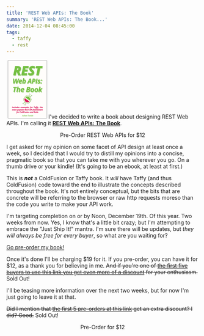 ```yaml
---
title: 'REST Web APIs: The Book'
summary: 'REST Web APIs: The Book...'
date: 2014-12-04 08:45:00
tags:
  - taffy
  - rest
---
```


<script type="text/javascript" src="https://gumroad.com/js/gumroad.js"></script>

<img src="/img/2014/REST-Web-APIs-The-Book.png" width="100" hspace="3" style="max-width:100px;border:2px solid #d0d0d0;border-radius: 3px;" />I've decided to write a book about designing REST Web APIs. I'm calling it <a href="https://gumroad.com/l/rest-the-book"><strong>REST Web APIs: The Book</strong></a>.

<p align="center"><a href="https://gum.co/rest-the-book" class="btn btn-lg btn-warning" style="text-decoration: none"><i class="fa fa-book"></i> Pre-Order REST Web APIs for $12</a></p>

I get asked for my opinion on some facet of API design at least once a week, so I decided that I would try to distill my opinions into a concise, pragmatic book so that you can take me with you wherever you go. On a thumb drive or your kindle! (It's going to be an ebook, at least at first.)

This is _**not**_ a ColdFusion or Taffy book. It _will_ have Taffy (and thus ColdFusion) code toward the end to illustrate the concepts described throughout the book. It's not entirely conceptual, but the bits that are concrete will be referring to the browser or raw http requests moreso than the code you write to make your API work.

I'm targeting completion on or by Noon, December 19th. Of this year. Two weeks from now. Yes, I know that's a little bit crazy; but I'm attempting to embrace the "Just Ship It!" mantra. I'm sure there will be updates, but _they will always be free for every buyer_, so what are you waiting for?

[Go pre-order my book!][1]

Once it's done I'll be charging $19 for it. If you pre-order, you can have it for $12, as a thank you for believing in me. ~~And if you're one of [the first five buyers to use this link you get even more of a discount][1] for your enthusiasm.~~ Sold Out!

I'll be teasing more information over the next two weeks, but for now I'm just going to leave it at that.

~~Did I mention that [the first 5 pre-orders at this link][1] get an extra discount? I did? Good.~~ Sold Out!

<p align="center"><a href="https://gum.co/rest-the-book" class="btn btn-lg btn-warning" style="text-decoration: none"><i class="fa fa-book"></i> Pre-Order for $12</a></p>

[1]: https://gumroad.com/l/rest-the-book/backer
